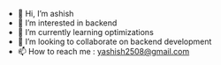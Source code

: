 - 👋 Hi, I’m ashish
- 👀 I’m interested in backend
- 🌱 I’m currently learning optimizations
- 💞️ I’m looking to collaborate on backend development
- 📫 How to reach me : yashish2508@gmail.com

<!---
yashish25/yashish25 is a ✨ special ✨ repository because its `README.md` (this file) appears on your GitHub profile.
You can click the Preview link to take a look at your changes.
--->
